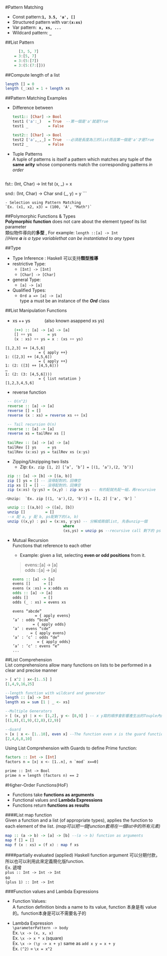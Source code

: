 #Pattern Matching 
 - Const pattern:**`1, 3.5, 'a', []`**
 - Structured pattern with var:**`(x:xs)`**
 - Var pattern:**` x, xs, ...`**
 - Wildcard pattern: **`_`**

##List Pattern

```Haskell
      [3, 5, 7]
    = 3:[5, 7]
    = 3:(5:[7])
    = 3:(5:(7:[]))
```

##Compute length of a list

```Haskell
length [] = 0
length (_:xs) = 1 + length xs 
```

##Pattern Matching Examples
 - Difference between 

  	```Haskell
    test1:: [Char] -> Bool
    test1 ('a':_)   = True  --第一個是'a'就是True
    test1 _         = False

	test2:: [Char] -> Bool
    test2 ['a',_,_] = True  --必須是長度為三的list而且第一個是'a'才是True
    test2 _         = False
  	```

 - Tuple Patterns  
 A tuple of patterns is itself a pattern which matches any tuple of the **same arity** whose components match the corresponding patterns *in order*
 
	```Haskell
  fst:: (Int, Char) -> Int
  fst   (x, _) = x
  
  snd:: (Int, Char) -> Char
  snd   (_, y) = y
 	```
    
    - Selection using Pattern Matching   
    `Ex. (x1, x2, x3) = (100, 'A', "Math")`
    
    
##Polymorphic Functions & Types  
**Polymorphic function** does not care about the element typeof its list parameter  
  類似物件導向的**多型** , For example:  `length ::[a] -> Int`  
  //*Here **a** is a type variablethat can be instantiated to any types*
    
    
    
##Type 
 - Type Inference : Haskell 可以支持**類型推導**
 - restrictive Type:
   - `[Int] -> [Int]`
   - `[Char] -> [Char]`
 - general Type:
   - `[a] -> [a]`
 - Qualified Types:
   -  `Ord a => [a] -> [a]`  
   type a must be an instance of the ***Ord*** class  
    
    
##List Manipulation Functions
 - xs ++ ys 　　　(also known asappend xs ys)
 
 ```Haskell
	 (++) :: [a] -> [a] -> [a]
	 [] ++ ys       = ys
	 (x : xs) ++ ys = x : (xs ++ ys)
 ```
 
 ```
[1,2,3] ++ [4,5,6]
				= { apply ++}
1: ([2,3] ++ [4,5,6])
				= { apply ++}
1: (2: ([3] ++ [4,5,6]))
…
1: (2: (3: [4,5,6])))
				= { list notation }
[1,2,3,4,5,6] 
 ```
 - reverse function
 
 ```Haskell
  -- O(n^2)
  reverse :: [a] -> [a]
  reverse [] = []
  reverse (x : xs) = reverse xs ++ [x]

  -- Tail recursion O(n)
  reverse :: [a] -> [a]
  reverse xs = tailRev xs []
  
  tailRev :: [a] -> [a] -> [a]
  tailRev [] ys 	= ys
  tailRev (x:xs) ys = tailRev xs (x:ys)
 ```
 - Zipping/Unzipping two lists
    - Zip: `Ex. zip [1, 2] [‘a’, ’b’] = [(1, ’a’),(2, ’b’)]`
 ```Haskell
  zip :: [a] -> [b] -> [(a, b)]
  zip [] ys = [] -- 沒得配對的，回傳空
  zip xs [] = [] -- 沒得配對的，回傳空
  zip (x:xs) (y:ys) = (x,y) : zip xs ys -- 有的配就先配一組，再recursive
 ```
    -Unzip:  `Ex. zip [(1, 'a'),(2, 'b')] = [1, 2] ['a', 'b'] `
 ```Haskell
  unzip :: [(a,b)] -> ([a], [b])
  unzip []		   = []
  --x 配 a, y 配 b, ps配剩下的(a, b)
  unzip ((x,y) : ps) = (x:xs, y:ys) -- 分解成兩個list, 先各unzip一個 
                           where
                           (xs,ys) = unzip ps --recursive call 剩下的 ps
 ```
 
 - Mutual Recursion  
   Functions that reference to each other
   - Example: given a list, selecting **even or odd positions** from it.
    
    > evens::[a] -> [a]  
	> odds ::[a] -> [a]

	```Haskell
    evens :: [a] -> [a]
    evens [] 	  = []
    evens (x :xs) = x:odds xs
    odds :: [a] -> [a]
    odds []		  = []
    odds (_ : xs) = evens xs
    ```

    ```
    evens “abcde”
 		      = { apply evens}
    ’a’ : odds “bcde”
  		     = { apply odds}
    ’a’ : evens “cde”
   		    = { apply evens}
    ’a’ : ’c’ : odds “de”
    		   = { apply odds}
    ’a’ : ’c’ : evens “e”
    ...
    ```

    

##List Comprehension  
List comprehensions allow many functions on lists to be performed in a clear and precise manner

```Haskell
> [ x^2 | x<-[1..5] ]
[1,4,9,16,25]

--length function with wildcard and generator
length :: [a] -> Int
length xs = sum [1 | _ <- xs]

--Multiple Generators
> [ (x, y) | x <- [1,2], y <- [8,9] ] -- x y寫的順序會影響產生出的Touple內的順序
[(1,8),(1,9),(2,8),(2,9)]

--Guard
> [x | x <- [1..10], even x] --The function even x is the guard function
[2,4,6,8,10]
```
Using List Comprehension with Guards to define Prime function:
```Haskell
factors :: Int -> [Int]
factors n = [x| x <- [1..n], n `mod` x==0]

prime :: Int -> Bool
prime n = length (factors n) == 2
```


#Higher-Order Functions(HoF)
 - Functions take **functions as arguments**
 - Functional values and **Lambda Expressions**
 - Functions return **functions as results**

####List map function  
Given a function and a list (of appropriate types), applies the function to each element of the list. *(map可以把一個function套用在一個list中的所有元素)*

```Haskell
map :: (a -> b) -> [a] -> [b] --(a -> b) function as arguments
map f [] = []
map f (x : xs) = (f x) : map f xs
```

####partially evaluated (applied)
Haskell function argument 可以分期付款，所以也可以利用此來定義簡化版function.  
Ex. 遞增  
`plus :: Int -> Int -> Int`  
so  
`(plus 1) :: Int -> Int`


###Function values and Lambda Expressions
 - Function Values:  
 A function definition binds a name to its value, function 本身是有 value 的。function本身是可以不需要名子的
 - Lambda Expression  
 `\parameterPattern -> body`  
 Ex. `\x -> (x, x, x)`  
 Ex. `\x -> x * x` (square)  
 Ex. `\x -> (\y -> x + y)` same as `add x y = x + y`  
 Ex. `(^2)` = `\x = x^2`






    
    ```
    
    
    
    
    
    
    
    
    
    
    
    
    
    
    
    
    
    
    
    
    
    
    
    
    
    
    
    
    
    
    
    
    
    
    
    
    
    
    
    
    
    
    
    
    
    
    
    
    
    
    
    
    
    
    
    
    
    
    
    
    
    
    
    
    
    
    
    
    
    
    
    
    
    
    
    
    
    
    
    
    
    
    
    
    
    
    ```
